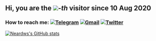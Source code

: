 ## Hi, you are the [![](https://count.getloli.com/get/@:neardws)](https://count.getloli.com/)-*th* visitor since 10 Aug 2020

### How to reach me: [![Telegram](https://img.shields.io/badge/Telegram-2CA5E0?style=for-the-badge&logo=telegram&logoColor=white)](https://t.me/neardws) [![Gmail](https://img.shields.io/badge/Gmail-D14836?style=for-the-badge&logo=gmail&logoColor=white)](mailto:neard.ws@gmail.com) [![Twitter](https://img.shields.io/badge/Twitter-1DA1F2?style=for-the-badge&logo=twitter&logoColor=white)](https://twitter.com/neard_ws)

[![Neardws's GitHub stats](https://github-readme-stats.vercel.app/api?username=neardws&show_icons=true&theme=random)](https://github.com/neardws/github-readme-stats)
